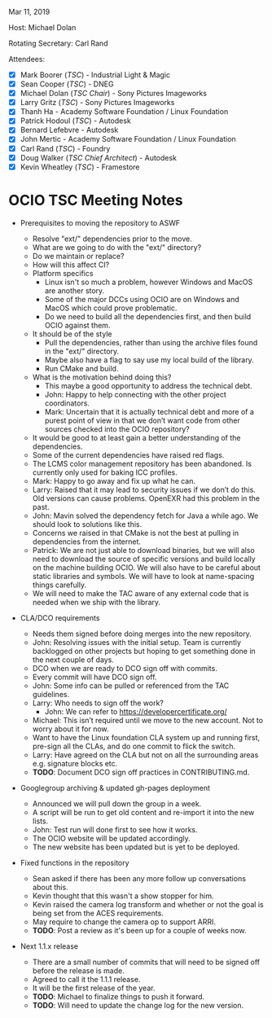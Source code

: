 <!-- SPDX-License-Identifier: CC-BY-4.0 -->
<!-- Copyright Contributors to the OpenColorIO Project. -->

Mar 11, 2019

Host: Michael Dolan

Rotating Secretary: Carl Rand

Attendees:
  * [X] Mark Boorer (_TSC_) - Industrial Light & Magic
  * [X] Sean Cooper (_TSC_) - DNEG
  * [X] Michael Dolan (_TSC Chair_) - Sony Pictures Imageworks
  * [X] Larry Gritz (_TSC_) - Sony Pictures Imageworks
  * [X] Thanh Ha - Academy Software Foundation / Linux Foundation
  * [X] Patrick Hodoul (_TSC_) - Autodesk
  * [X] Bernard Lefebvre - Autodesk
  * [X] John Mertic - Academy Software Foundation / Linux Foundation
  * [X] Carl Rand (_TSC_) - Foundry
  * [X] Doug Walker (_TSC Chief Architect_) - Autodesk
  * [X] Kevin Wheatley (_TSC_) - Framestore

# **OCIO TSC Meeting Notes**

* Prerequisites to moving the repository to ASWF
    - Resolve "ext/" dependencies prior to the move.
    - What are we going to do with the "ext/" directory?
    - Do we maintain or replace?
    - How will this affect CI?
    - Platform specifics
        - Linux isn't so much a problem, however Windows and MacOS are another story.
        - Some of the major DCCs using OCIO are on Windows and MacOS which could prove problematic.
        - Do we need to build all the dependencies first, and then build OCIO against them.
    - It should be of the style
        - Pull the dependencies, rather than using the archive files found in the "ext/" directory.
        - Maybe also have a flag to say use my local build of the library.
        - Run CMake and build.
    - What is the motivation behind doing this?
        - This maybe a good opportunity to address the technical debt.
        - John: Happy to help connecting with the other project coordinators.
        - Mark: Uncertain that it is actually technical debt and more of a purest point of view in that we don’t want code from other sources checked into the OCIO repository?
    - It would be good to at least gain a better understanding of the dependencies.
    - Some of the current dependencies have raised red flags.
    - The LCMS color management repository has been abandoned. Is currently only used for baking ICC profiles.
    - Mark: Happy to go away and fix up what he can.
    - Larry: Raised that it may lead to security issues if we don’t do this. Old versions can cause problems. OpenEXR had this problem in the past.
    - John: Mavin solved the dependency fetch for Java a while ago. We should look to solutions like this.
    - Concerns we raised in that CMake is not the best at pulling in dependencies from the internet.
    - Patrick: We are not just able to download binaries, but we will also need to download the source of specific versions and build locally on the machine building OCIO. We will also have to be careful about static libraries and symbols. We will have to look at name-spacing things carefully.
    - We will need to make the TAC aware of any external code that is needed when we ship with the library.

* CLA/DCO requirements
    - Needs them signed before doing merges into the new repository.
    - John: Resolving issues with the initial setup. Team is currently backlogged on other projects but hoping to get something done in the next couple of days.
    - DCO when we are ready to DCO sign off with commits.
    - Every commit will have DCO sign off.
    - John: Some info can be pulled or referenced from the TAC guidelines.
    - Larry: Who needs to sign off the work?
        - John: We can refer to ​https://developercertificate.org/
    - Michael: This isn’t required until we move to the new account. Not to worry about it for now.
    - Want to have the Linux foundation CLA system up and running first, pre-sign all the CLAs, and do one commit to flick the switch.
    - Larry: Have agreed on the CLA but not on all the surrounding areas e.g. signature blocks etc.
    - **TODO**: Document DCO sign off practices in CONTRIBUTING.md.

* Googlegroup archiving & updated gh-pages deployment
    - Announced we will pull down the group in a week.
    - A script will be run to get old content and re-import it into the new lists.
    - John: Test run will done first to see how it works.
    - The OCIO website will be updated accordingly.
    - The new website has been updated but is yet to be deployed.

* Fixed functions in the repository
    - Sean asked if there has been any more follow up conversations about this.
    - Kevin thought that this wasn't a show stopper for him.
    - Kevin raised the camera log transform and whether or not the goal is being set from the ACES requirements.
    - May require to change the camera op to support ARRI.
    - **TODO**: Post a review as it's been up for a couple of weeks now.

* Next 1.1.x release
    - There are a small number of commits that will need to be signed off before the release is made.
    - Agreed to call it the 1.1.1 release.
    - It will be the first release of the year.
    - **TODO**: Michael to finalize things to push it forward.
    - **TODO**: Will need to update the change log for the new version.
